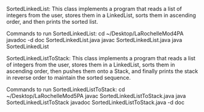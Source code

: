 SortedLinkedList: This class implements a program that reads a list of integers from the user, stores them in a LinkedList, sorts them in ascending order, and then prints the sorted list.

Commands to run SortedLinkedList:
cd ~/Desktop/LaRochelleMod4PA
javadoc -d doc SortedLinkedList.java
javac SortedLinkedList.java
java SortedLinkedList

SortedLinkedListToStack: This class implements a program that reads a list of integers from the user, stores them in a LinkedList, sorts them in ascending order, then pushes them onto a Stack, and finally prints the stack in reverse order to maintain the sorted sequence.

Commands to run SortedLinkedListToStack:
cd ~/Desktop/LaRochelleMod5PA
javac SortedLinkedListToStack.java
java SortedLinkedListToStack
javadoc SortedLinkedListToStack.java -d doc

